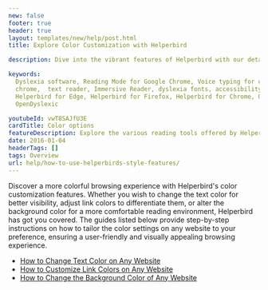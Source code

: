 ```yaml
---
new: false
footer: true
header: true
layout: templates/new/help/post.html
title: Explore Color Customization with Helperbird

description: Dive into the vibrant features of Helperbird with our detailed guides on color customization. Learn how to effortlessly change text, link, and background colors on any website to enhance readability and aesthetics. Our step-by-step tutorials empower you to personalize your browsing experience to suit your visual preferences, creating a more engaging and accessible digital environment.

keywords:
  Dyslexia software, Reading Mode for Google Chrome, Voice typing for chrome, Text to speech for
  chrome,  text reader, Immersive Reader, dyslexia fonts, accessibility software, dyslexia software,
  Helperbird for Edge, Helperbird for Firefox, Helperbird for Chrome, Opendyslexic for Chrome,
  OpenDyslexic

youtubeId: vwT8SAJfU3E
cardTitle: Color options
featureDescription: Explore the various reading tools offered by Helperbird to enhance your browsing experience.
date: 2016-01-04
headerTags: []
tags: Overview
url: help/how-to-use-helperbirds-style-features/
---
```



Discover a more colorful browsing experience with Helperbird's color customization features. Whether you wish to change the text color for better visibility, adjust link colors to differentiate them, or alter the background color for a more comfortable reading environment, Helperbird has got you covered. The guides listed below provide step-by-step instructions on how to tailor the color settings on any website to your preference, ensuring a user-friendly and visually appealing browsing experience.





- [How to Change Text Color on Any Website](https://www.helperbird.com/help/change-text-color-on-any-website)
- [How to Customize Link Colors on Any Website](https://www.helperbird.com/help/how-to-customize-link-colors-on-any-website)
- [How to Change the Background Color of Any Website](https://www.helperbird.com/help/how-to-change-the-background-color-of-any-website)
